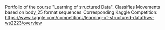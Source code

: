 Portfolio of the course "Learning of structured Data".
Classifies Movements based on body_25 format sequences.
Corresponding Kaggle Competition: https://www.kaggle.com/competitions/learning-of-structured-datafhws-ws2223/overview
